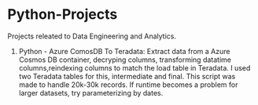 # Python-Projects
Projects releated to Data Engineering and Analytics.
1. Python - Azure ComosDB To Teradata:
   Extract data from a Azure Cosmos DB container, decryping columns, transforming datatime columns,reindexing columns to match the load table in Teradata. I used two Teradata tables for this, intermediate and final. This script was made to handle 20k-30k records. If runtime becomes a problem for larger datasets, try parameterizing by dates.
